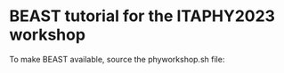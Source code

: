 # BEAST tutorial for the ITAPHY2023 workshop
To make BEAST available, source the phyworkshop.sh file:
```source /usr/local/etc/phyworkshop.sh
```
